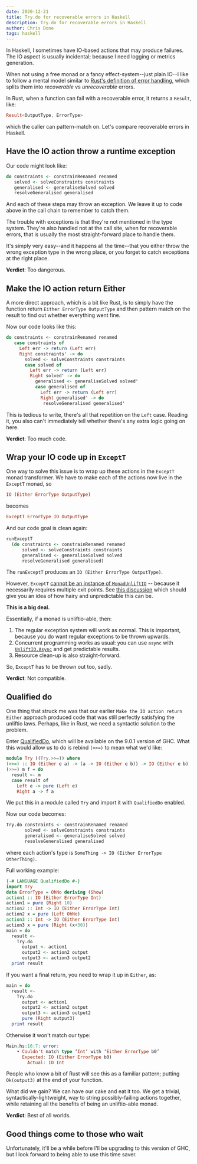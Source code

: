 ```yaml
---
date: 2020-12-21
title: Try.do for recoverable errors in Haskell
description: Try.do for recoverable errors in Haskell
author: Chris Done
tags: haskell
---
```


In Haskell, I sometimes have IO-based actions that may produce
failures. The IO aspect is usually incidental; because I need logging
or metrics generation.

When not using a free monad or a fancy effect-system--just plain IO--I
like to follow a mental model similar to
[Rust's definition of error handling](https://doc.rust-lang.org/book/ch09-00-error-handling.html),
which splits them into _recoverable_ vs _unrecoverable_ errors.

In Rust, when a function can fail with a recoverable error, it returns
a `Result`, like:

```rust
Result<OutputType, ErrorType>
```

which the caller can pattern-match on. Let's compare recoverable
errors in Haskell.

## Have the IO action throw a runtime exception

Our code might look like:

```haskell
do constraints <- constrainRenamed renamed
   solved <- solveConstraints constraints
   generalised <- generaliseSolved solved
   resolveGeneralised generalised
```

And each of these steps may throw an exception. We leave it up to code
above in the call chain to remember to catch them.

The trouble with exceptions is that they're not mentioned in the type
system. They're also handled not at the call site, when for
recoverable errors, that is usually the most straight-forward place to
handle them.

It's simply very easy--and it happens all the time--that you either
throw the wrong exception type in the wrong place, or you forget to
catch exceptions at the right place.

**Verdict**: Too dangerous.

## Make the IO action return Either

A more direct approach, which is a bit like Rust, is to simply have
the function return `Either ErrorType OutputType` and then pattern
match on the result to find out whether everything went fine.

Now our code looks like this:

```haskell
do constraints <- constrainRenamed renamed
   case constraints of
     Left err -> return (Left err)
     Right constraints' -> do
       solved <- solveConstraints constraints
       case solved of
         Left err -> return (Left err)
         Right solved' -> do
           generalised <- generaliseSolved solved'
           case generalised of
             Left err -> return (Left err)
             Right generalised' -> do
              resolveGeneralised generalised'
```

This is tedious to write, there's all that repetition on the `Left`
case. Reading it, you also can't immediately tell whether there's any
extra logic going on here.

**Verdict**: Too much code.

## Wrap your IO code up in `ExceptT`

One way to solve this issue is to wrap up these actions in the
`ExceptT` monad transformer. We have to make each of the actions now
live in the `ExceptT` monad, so

```haskell
IO (Either ErrorType OutputType)
```

becomes

```haskell
ExceptT ErrorType IO OutputType
```

And our code goal is clean again:

```haskell
runExceptT
  (do constraints <- constrainRenamed renamed
      solved <- solveConstraints constraints
      generalised <- generaliseSolved solved
      resolveGeneralised generalised)
```

The `runExceptT` produces an `IO (Either ErrorType OutputType)`.

However, `ExceptT` [cannot be an instance of
`MonadUnliftIO`](https://github.com/fpco/unliftio/tree/master/unliftio#limitations)
-- because it necessarily requires multiple exit points. See
[this discussion](https://github.com/fpco/unliftio/issues/68) which
should give you an idea of how hairy and unpredictable this can be.

**This is a big deal.**

Essentially, if a monad is unliftio-able, then:

1. The regular exception system will work as normal. This is
   important, because you do want regular exceptions to be thrown
   upwards.
2. Concurrent programming works as usual: you can use `async` with
   [`UnliftIO.Async`](https://hackage.haskell.org/package/unliftio-0.2.13.1/docs/UnliftIO-Async.html)
   and get predictable results.
3. Resource clean-up is also straight-forward.

So, `ExceptT` has to be thrown out too, sadly.

**Verdict**: Not compatible.

## Qualified do

One thing that struck me was that our earlier `Make the IO action
return Either` approach produced code that was still perfectly
satisfying the unliftio laws. Perhaps, like in Rust, we need a
syntactic solution to the problem.

Enter
[QualifiedDo](https://ghc.gitlab.haskell.org/ghc/doc/users_guide/exts/qualified_do.html),
which will be available on the 9.0.1 version of GHC. What this would
allow us to do is rebind `(>>=)` to mean what we'd like:

``` haskell
module Try ((Try.>>=)) where
(>>=) :: IO (Either e a) -> (a -> IO (Either e b)) -> IO (Either e b)
(>>=) m f = do
  result <- m
  case result of
    Left e -> pure (Left e)
    Right a -> f a
```

We put this in a module called `Try` and import it with `QualifiedDo`
enabled.

Now our code becomes:

```haskell
Try.do constraints <- constrainRenamed renamed
       solved <- solveConstraints constraints
       generalised <- generaliseSolved solved
       resolveGeneralised generalised
```

where each action's type is `SomeThing -> IO (Either ErrorType OtherThing)`.

Full working example:

```haskell
{-# LANGUAGE QualifiedDo #-}
import Try
data ErrorType = OhNo deriving (Show)
action1 :: IO (Either ErrorType Int)
action1 = pure (Right 10)
action2 :: Int -> IO (Either ErrorType Int)
action2 x = pure (Left OhNo)
action3 :: Int -> IO (Either ErrorType Int)
action3 x = pure (Right (x+30))
main = do
  result <-
    Try.do
      output <- action1
      output2 <- action2 output
      output3 <- action3 output2
  print result
```

If you want a final return, you need to wrap it up in `Either`, as:

``` haskell
main = do
  result <-
    Try.do
      output <- action1
      output2 <- action2 output
      output3 <- action3 output2
      pure (Right output3)
  print result
```

Otherwise it won't match our type:

``` haskell
Main.hs:16:7: error:
    • Couldn't match type ‘Int’ with ‘Either ErrorType b0’
      Expected: IO (Either ErrorType b0)
        Actual: IO Int

```

People who know a bit of Rust will see this as a familiar pattern;
putting `Ok(output3)` at the end of your function.

What did we gain? We can have our cake and eat it too. We get a
trivial, syntactically-lightweight, way to string possibly-failing
actions together, while retaining all the benefits of being an
unliftio-able monad.

**Verdict**: Best of all worlds.

## Good things come to those who wait

Unfortunately, it'll be a while before I'll be upgrading to this
version of GHC, but I look forward to being able to use this time
saver.
